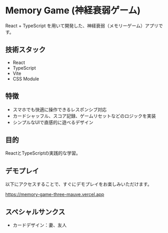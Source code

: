 # Memory Game (神経衰弱ゲーム)

React + TypeScript を用いて開発した、神経衰弱（メモリーゲーム）アプリです。

## 技術スタック
- React
- TypeScript
- Vite
- CSS Module

## 特徴
- スマホでも快適に操作できるレスポンシブ対応
- カードシャッフル、スコア記録、ゲームリセットなどのロジックを実装
- シンプルなUIで直感的に遊べるデザイン

## 目的
ReactとTypeScriptの実践的な学習。

## デモプレイ
以下にアクセスすることで、すぐにデモプレイをお楽しみいただけます。

https://memory-game-three-mauve.vercel.app

## スペシャルサンクス
- カードデザイン：妻、友人
